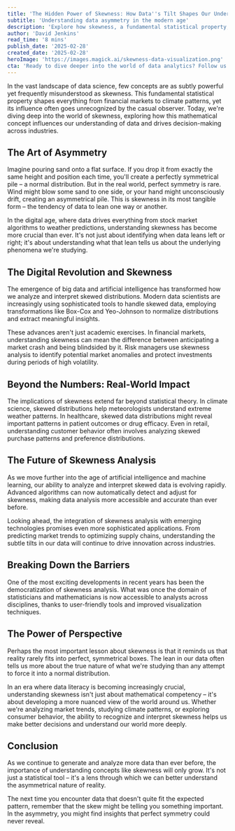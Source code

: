 ```yaml
---
title: 'The Hidden Power of Skewness: How Data''s Tilt Shapes Our Understanding of the World'
subtitle: 'Understanding data asymmetry in the modern age'
description: 'Explore how skewness, a fundamental statistical property, shapes our understanding of data across industries - from financial markets to climate patterns. Learn why this subtle yet powerful concept is crucial in the age of big data and AI.'
author: 'David Jenkins'
read_time: '8 mins'
publish_date: '2025-02-28'
created_date: '2025-02-28'
heroImage: 'https://images.magick.ai/skewness-data-visualization.png'
cta: 'Ready to dive deeper into the world of data analytics? Follow us on LinkedIn for more insights into how statistical concepts like skewness are shaping the future of business and technology.'
---
```


In the vast landscape of data science, few concepts are as subtly powerful yet frequently misunderstood as skewness. This fundamental statistical property shapes everything from financial markets to climate patterns, yet its influence often goes unrecognized by the casual observer. Today, we're diving deep into the world of skewness, exploring how this mathematical concept influences our understanding of data and drives decision-making across industries.

## The Art of Asymmetry

Imagine pouring sand onto a flat surface. If you drop it from exactly the same height and position each time, you'll create a perfectly symmetrical pile – a normal distribution. But in the real world, perfect symmetry is rare. Wind might blow some sand to one side, or your hand might unconsciously drift, creating an asymmetrical pile. This is skewness in its most tangible form – the tendency of data to lean one way or another.

In the digital age, where data drives everything from stock market algorithms to weather predictions, understanding skewness has become more crucial than ever. It's not just about identifying when data leans left or right; it's about understanding what that lean tells us about the underlying phenomena we're studying.

## The Digital Revolution and Skewness

The emergence of big data and artificial intelligence has transformed how we analyze and interpret skewed distributions. Modern data scientists are increasingly using sophisticated tools to handle skewed data, employing transformations like Box-Cox and Yeo-Johnson to normalize distributions and extract meaningful insights.

These advances aren't just academic exercises. In financial markets, understanding skewness can mean the difference between anticipating a market crash and being blindsided by it. Risk managers use skewness analysis to identify potential market anomalies and protect investments during periods of high volatility.

## Beyond the Numbers: Real-World Impact

The implications of skewness extend far beyond statistical theory. In climate science, skewed distributions help meteorologists understand extreme weather patterns. In healthcare, skewed data distributions might reveal important patterns in patient outcomes or drug efficacy. Even in retail, understanding customer behavior often involves analyzing skewed purchase patterns and preference distributions.

## The Future of Skewness Analysis

As we move further into the age of artificial intelligence and machine learning, our ability to analyze and interpret skewed data is evolving rapidly. Advanced algorithms can now automatically detect and adjust for skewness, making data analysis more accessible and accurate than ever before.

Looking ahead, the integration of skewness analysis with emerging technologies promises even more sophisticated applications. From predicting market trends to optimizing supply chains, understanding the subtle tilts in our data will continue to drive innovation across industries.

## Breaking Down the Barriers

One of the most exciting developments in recent years has been the democratization of skewness analysis. What was once the domain of statisticians and mathematicians is now accessible to analysts across disciplines, thanks to user-friendly tools and improved visualization techniques.

## The Power of Perspective

Perhaps the most important lesson about skewness is that it reminds us that reality rarely fits into perfect, symmetrical boxes. The lean in our data often tells us more about the true nature of what we're studying than any attempt to force it into a normal distribution.

In an era where data literacy is becoming increasingly crucial, understanding skewness isn't just about mathematical competency – it's about developing a more nuanced view of the world around us. Whether we're analyzing market trends, studying climate patterns, or exploring consumer behavior, the ability to recognize and interpret skewness helps us make better decisions and understand our world more deeply.

## Conclusion

As we continue to generate and analyze more data than ever before, the importance of understanding concepts like skewness will only grow. It's not just a statistical tool – it's a lens through which we can better understand the asymmetrical nature of reality.

The next time you encounter data that doesn't quite fit the expected pattern, remember that the skew might be telling you something important. In the asymmetry, you might find insights that perfect symmetry could never reveal.